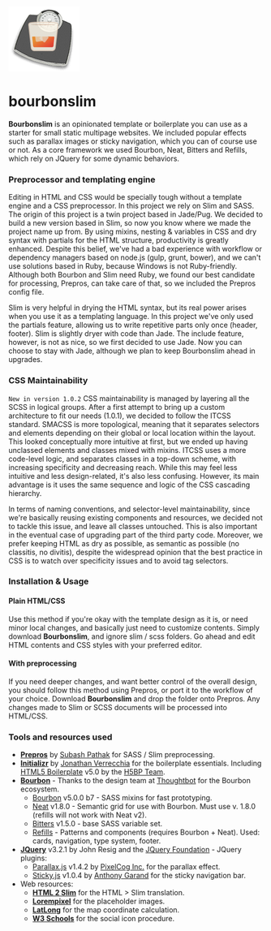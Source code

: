[<img src="https://github.com/pixelminds/bourbonslim/blob/master/bourbonslim_logo.png" alt="Bourbonslim logo">](https://github.com/pixelminds/bourbonslim)

# bourbonslim
**Bourbonslim** is an opinionated template or boilerplate you can use as a starter for small static multipage websites. We included popular effects such as parallax images or sticky navigation, which you can of course use or not. As a core framework we used Bourbon, Neat, Bitters and Refills, which rely on JQuery for some dynamic behaviors.
### Preprocessor and templating engine
Editing in HTML and CSS would be specially tough without a template engine and a CSS preprocessor. In this project we rely on Slim and SASS. The origin of this project is a twin project based in Jade/Pug. We decided to build a new version based in Slim, so now you know where we made the project name up from. By using mixins, nesting & variables in CSS and dry syntax with partials for the HTML structure, productivity is greatly enhanced. Despite this belief, we've had a bad experience with workflow or dependency managers based on node.js (gulp, grunt, bower), and we can't use solutions based in Ruby, because Windows is not Ruby-friendly. Although both Bourbon and Slim need Ruby, we found our best candidate for processing, Prepros, can take care of that, so we included the Prepros config file.

Slim is very helpful in drying the HTML syntax, but its real power arises when you use it as a templating language. In this project we've only used the partials feature, allowing us to write repetitive parts only once (header, footer). Slim is slightly dryer with code than Jade. The include feature, however, is not as nice, so we first decided to use Jade. Now you can choose to stay with Jade, although we plan to keep Bourbonslim ahead in upgrades.
### CSS Maintainability
`New in version 1.0.2` CSS maintainability is managed by layering all the SCSS in logical groups. After a first attempt to bring up a custom architecture to fit our needs (1.0.1), we decided to follow the ITCSS standard. SMACSS is more topological, meaning that it separates selectors and elements depending on their global or local location within the layout. This looked conceptually more intuitive at first, but we ended up having unclassed elements and classes mixed with mixins. ITCSS uses a more code-level logic, and separates classes in a top-down scheme, with increasing specificity and decreasing reach. While this may feel less intuitive and less design-related, it's also less confusing. However, its main advantage is it uses the same sequence and logic of the CSS cascading hierarchy.

In terms of naming conventions, and selector-level maintainability, since we're basically reusing existing components and resources, we decided not to tackle this issue, and leave all classes untouched. This is also important in the eventual case of upgrading part of the third party code. Moreover, we prefer keeping HTML as dry as possible, as semantic as possible (no classitis, no divitis), despite the widespread opinion that the best practice in CSS is to watch over specificity issues and to avoid tag selectors.
### Installation & Usage
#### Plain HTML/CSS
Use this method if you're okay with the template design as it is, or need minor local changes, and basically just need to customize contents. Simply download **Bourbonslim**, and ignore slim / scss folders. Go ahead and edit HTML contents and CSS styles with your preferred editor.
#### With preprocessing
If you need deeper changes, and want better control of the overall design, you should follow this method using Prepros, or port it to the workflow of your choice. Download **Bourbonslim** and drop the folder onto Prepros. Any changes made to Slim or SCSS documents will be processed into HTML/CSS.
### Tools and resources used
* [**Prepros**](https://prepros.io/) by [Subash Pathak](https://github.com/Subash) for SASS / Slim preprocessing.
* [**Initializr**](http://www.initializr.com/) by [Jonathan Verrecchia](http://verekia.com/) for the boilerplate essentials. Including [HTML5 Boilerplate](https://html5boilerplate.com/) v5.0 by the [H5BP Team](https://github.com/h5bp).
* [**Bourbon**](http://bourbon.io) - Thanks to the design team at [Thoughtbot](http://thoughtbot.com/) for the Bourbon ecosystem.
  * [Bourbon](https://github.com/thoughtbot/bourbon) v5.0.0 b7 - SASS mixins for fast prototyping.
  * [Neat](https://github.com/thoughtbot/neat) v1.8.0 - Semantic grid for use with Bourbon. Must use v. 1.8.0 (refills will not work with Neat v2).
  * [Bitters](https://github.com/thoughtbot/bitters) v1.5.0 - base SASS variable set.
  * [Refills](http://refills.bourbon.io/) - Patterns and components (requires Bourbon + Neat). Used: cards, navigation, type system, footer.
* [**JQuery**](https://code.jquery.com/jquery-3.2.1.min.js) v3.2.1 by John Resig and the [JQuery Foundation](https://jquery.org/team/) - JQuery plugins:
  * [Parallax.js](http://pixelcog.github.io/parallax.js/) v1.4.2 by [PixelCog Inc.](http://pixelcog.com/about/) for the parallax effect.
  * [Sticky.js](http://stickyjs.com/) v1.0.4 by [Anthony Garand](http://anthonygarand.com/) for the sticky navigation bar.
* Web resources:
  * [**HTML 2 Slim**](https://html2slim.herokuapp.com/) for the HTML > Slim translation.
  * [**Lorempixel**](http://lorempixel.com/) for the placeholder images.
  * [**LatLong**](http://www.latlong.net/) for the map coordinate calculation.
  * [**W3 Schools**](https://www.w3schools.com/icons/default.asp) for the social icon procedure.
